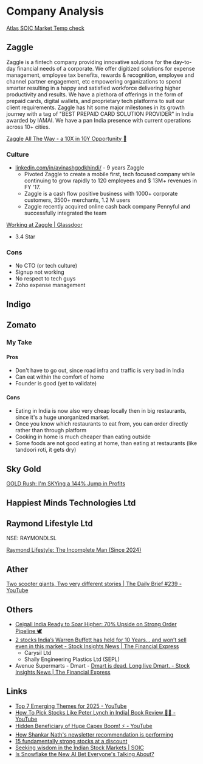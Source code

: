# Company Analysis

[Atlas SOIC Market Temp check](https://chartink.com/dashboard/149096)

## Zaggle

Zaggle is a fintech company providing innovative solutions for the day-to-day financial needs of a corporate. We offer digitized solutions for expense management, employee tax benefits, rewards & recognition, employee and channel partner engagement, etc empowering organizations to spend smarter resulting in a happy and satisfied workforce delivering higher productivity and results. We have a plethora of offerings in the form of prepaid cards, digital wallets, and proprietary tech platforms to suit our client requirements. Zaggle has hit some major milestones in its growth journey with a tag of "BEST PREPAID CARD SOLUTION PROVIDER" in India awarded by IAMAI. We have a pan India presence with current operations across 10+ cities.

[Zaggle All The Way - a 10X in 10Y Opportunity 🎁](https://shankarnath.substack.com/p/zaggleprepaid)

### Culture

- [linkedin.com/in/avinashgodkhindi/](https://www.linkedin.com/in/avinashgodkhindi/) - 9 years Zaggle
   	- Pivoted Zaggle to create a mobile first, tech focused company while continuing to grow rapidly to 120 employees and $ 13M+ revenues in FY '17.
   	- Zaggle is a cash flow positive business with 1000+ corporate customers, 3500+ merchants, 1.2 M users
   	- Zaggle recently acquired online cash back company Pennyful and successfully integrated the team

[Working at Zaggle | Glassdoor](https://www.glassdoor.co.in/Overview/Working-at-Zaggle-EI_IE1456360.11,17.htm)

- 3.4 Star

### Cons

- No CTO (or tech culture)
- Signup not working
- No respect to tech guys
- Zoho expense management

## Indigo

## Zomato

### My Take

#### Pros

- Don't have to go out, since road infra and traffic is very bad in India
- Can eat within the comfort of home
- Founder is good (yet to validate)

#### Cons

- Eating in India is now also very cheap locally then in big restaurants, since it's a huge unorganized market.
- Once you know which restaurants to eat from, you can order directly rather than through platform
- Cooking in home is much cheaper than eating outside
- Some foods are not good eating at home, than eating at restaurants (like tandoori roti, it gets dry)

## Sky Gold

[GOLD Rush: I'm SKYing a 144% Jump in Profits](https://shankarnath.substack.com/p/skygold)

## Happiest Minds Technologies Ltd

## Raymond Lifestyle Ltd

NSE: RAYMONDLSL

[Raymond Lifestyle: The Incomplete Man (Since 2024)](https://shankarnath.substack.com/p/raymond-lifestyle)

## Ather

[Two scooter giants, Two very different stories \| The Daily Brief #239 - YouTube](https://youtu.be/vLv6GLwvAp0)

## Others

- [Ceigall India Ready to Soar Higher: 70% Upside on Strong Order Pipeline 🕊️](https://shankarnath.substack.com/p/ceigall-india)
- [2 stocks India’s Warren Buffett has held for 10 Years… and won’t sell even in this market - Stock Insights News \| The Financial Express](https://www.financialexpress.com/market/stock-insights/2-stocks-indias-warren-buffett-has-held-for-10-years-and-wont-sell-even-in-this-market/3783454/#google_vignette)
	- Carysil Ltd
	- Shaily Engineering Plastics Ltd (SEPL)
- Avenue Supermarts - Dmart - [Dmart is dead. Long live Dmart. - Stock Insights News \| The Financial Express](https://www.financialexpress.com/market/stock-insights/dmart-is-dead-long-live-dmart/3951370/)

## Links

- [Top 7 Emerging Themes for 2025 - YouTube](https://www.youtube.com/watch?v=spd7g32drt8)
- [How To Pick Stocks Like Peter Lynch in India| Book Review 📖🔖 - YouTube](https://www.youtube.com/watch?v=2PGLUK6l7dg)
- [Hidden Beneficiary of Huge Capex Boom! ⚡ - YouTube](https://www.youtube.com/watch?v=4hdllKJgpV4)
- [How Shankar Nath's newsletter recommendation is performing](https://www.youtube.com/channel/UCtnItzU7q_bA1eoEBjqcVrw/community?lb=UgkxY3UezZfBrvwxWXyxHsKwXNSXsWZB4C3n)
- [15 fundamentally strong stocks at a discount](https://youtu.be/p389Qdg_Tco)
- [Seeking wisdom in the Indian Stock Markets \| SOIC](https://soic.in/blog-description/mapping-the-future-geospatial-industry)
- [Is Snowflake the New AI Bet Everyone's Talking About?](https://www.linkedin.com/pulse/snowflake-new-ai-bet-everyones-talking-vestedfinance-gm73f/)
